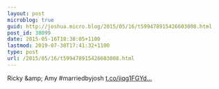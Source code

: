 ```yaml
---
layout: post
microblog: true
guid: http://joshua.micro.blog/2015/05/16/t599478915426603008.html
post_id: 38099
date: 2015-05-16T18:38:05+1100
lastmod: 2019-07-30T17:41:32+1100
type: post
url: /2015/05/16/t599478915426603008.html
---
```

Ricky &amp;amp; Amy #marriedbyjosh [t.co/jiqg1FGYd...](http://t.co/jiqg1FGYd5)
